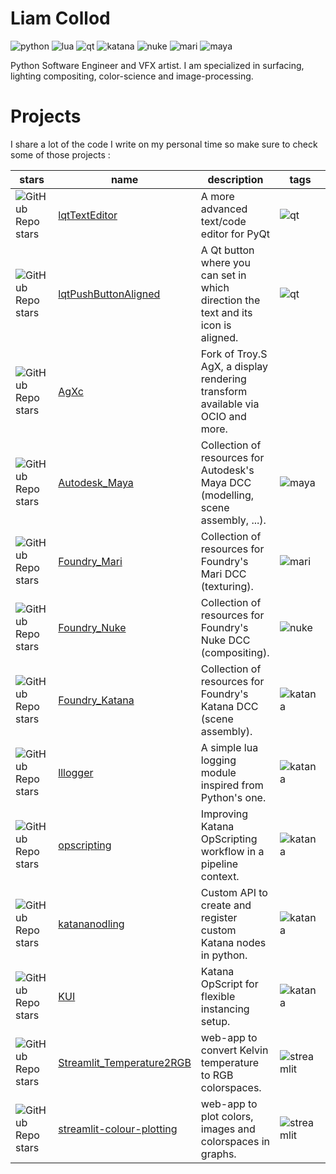 # Liam Collod

![python](https://img.shields.io/badge/python-4f4f4f?labelColor=111111&logo=python&logoColor=f5d858)
![lua](https://img.shields.io/badge/lua-4f4f4f?labelColor=000090&logo=lua&logoColor=white)
![qt](https://img.shields.io/badge/qt-4f4f4f?labelColor=111111&logo=qt&logoColor=3fc74f)
![katana](https://img.shields.io/badge/katana-4f4f4f?labelColor=111111&logo=katana&logoColor=FCB123)
![nuke](https://img.shields.io/badge/nuke-4f4f4f?labelColor=111111&logo=nuke&logoColor=FCB123)
![mari](https://img.shields.io/badge/mari-4f4f4f?labelColor=f4ba21&logo=mari&logoColor=FCB123)
![maya](https://img.shields.io/badge/maya-4f4f4f?labelColor=111111&logo=autodesk&logoColor=36a1c6)

Python Software Engineer and VFX artist. I am specialized in surfacing, lighting compositing, color-science and image-processing.

# Projects

I share a lot of the code I write on my personal time so make sure to check some of those projects :

| stars                                                                                                   | name                                                                             | description                                                                        | tags                                                                                                 |
|---------------------------------------------------------------------------------------------------------|----------------------------------------------------------------------------------|------------------------------------------------------------------------------------|------------------------------------------------------------------------------------------------------|
| ![GitHub Repo stars](https://img.shields.io/github/stars/MrLixm/lqtTextEditor?color=f5d858)             | [lqtTextEditor](https://github.com/MrLixm/lqtTextEditor)                         | A more advanced text/code editor for PyQt                                          | ![qt](https://img.shields.io/badge/qt-4f4f4f?labelColor=111111&logo=qt&logoColor=3fc74f)             |
| ![GitHub Repo stars](https://img.shields.io/github/stars/MrLixm/lqtPushButtonAligned?color=f5d858)      | [lqtPushButtonAligned](https://github.com/MrLixm/lqtPushButtonAligned)           | A Qt button where you can set in which direction the text and its icon is aligned. | ![qt](https://img.shields.io/badge/qt-4f4f4f?labelColor=111111&logo=qt&logoColor=3fc74f)             |
| ![GitHub Repo stars](https://img.shields.io/github/stars/MrLixm/AgXc?color=f5d858)                      | [AgXc](https://github.com/MrLixm/AgXc)                                           | Fork of Troy.S AgX, a display rendering transform available via OCIO and more.     |                                                                                                      |
| ![GitHub Repo stars](https://img.shields.io/github/stars/MrLixm/Autodesk_Maya?color=f5d858)             | [Autodesk_Maya](https://github.com/MrLixm/Autodesk_Maya)                         | Collection of resources for Autodesk's Maya DCC (modelling, scene assembly, ...).  | ![maya](https://img.shields.io/badge/maya-4f4f4f?labelColor=111111&logo=autodesk&logoColor=36a1c6)   |
| ![GitHub Repo stars](https://img.shields.io/github/stars/MrLixm/Foundry_Mari?color=f5d858)              | [Foundry_Mari](https://github.com/MrLixm/Foundry_Mari)                           | Collection of resources for Foundry's Mari DCC (texturing).                        | ![mari](https://img.shields.io/badge/mari-4f4f4f?labelColor=f4ba21&logo=mari&logoColor=FCB123)       |
| ![GitHub Repo stars](https://img.shields.io/github/stars/MrLixm/Foundry_Nuke?color=f5d858)              | [Foundry_Nuke](https://github.com/MrLixm/Foundry_Nuke)                           | Collection of resources for Foundry's Nuke DCC (compositing).                      | ![nuke](https://img.shields.io/badge/nuke-4f4f4f?labelColor=111111&logo=nuke&logoColor=FCB123)       |
| ![GitHub Repo stars](https://img.shields.io/github/stars/MrLixm/Foundry_Katana?color=f5d858)            | [Foundry_Katana](https://github.com/MrLixm/Foundry_Katana)                       | Collection of resources for Foundry's Katana DCC (scene assembly).                 | ![katana](https://img.shields.io/badge/Katana-4f4f4f?labelColor=111111&logo=katana&logoColor=FCB123) |
| ![GitHub Repo stars](https://img.shields.io/github/stars/MrLixm/llloger?color=f5d858)                   | [lllogger](https://github.com/MrLixm/llloger)                                    | A simple lua logging module inspired from Python's one.                            | ![katana](https://img.shields.io/badge/Katana-4f4f4f?labelColor=111111&logo=katana&logoColor=FCB123) |
| ![GitHub Repo stars](https://img.shields.io/github/stars/MrLixm/opscripting?color=f5d858)               | [opscripting](https://github.com/MrLixm/opscripting)                             | Improving Katana OpScripting workflow in a pipeline context.                       | ![katana](https://img.shields.io/badge/Katana-4f4f4f?labelColor=111111&logo=katana&logoColor=FCB123) |
| ![GitHub Repo stars](https://img.shields.io/github/stars/MrLixm/katananodling?color=f5d858)             | [katananodling](https://github.com/MrLixm/katananodling)                         | Custom API to create and register custom Katana nodes in python.                   | ![katana](https://img.shields.io/badge/Katana-4f4f4f?labelColor=111111&logo=katana&logoColor=FCB123) |
| ![GitHub Repo stars](https://img.shields.io/github/stars/MrLixm/KUI?color=f5d858)                       | [KUI](https://github.com/MrLixm/KUI)                                             | Katana OpScript for flexible instancing setup.                                     | ![katana](https://img.shields.io/badge/Katana-4f4f4f?labelColor=111111&logo=katana&logoColor=FCB123) |
| ![GitHub Repo stars](https://img.shields.io/github/stars/MrLixm/Streamlit_Temperature2RGB?color=f5d858) | [Streamlit_Temperature2RGB](https://github.com/MrLixm/Streamlit_Temperature2RGB) | web-app to convert Kelvin temperature to RGB colorspaces.                          | ![streamlit](https://img.shields.io/badge/Streamlit-4f4f4f?labelColor=111111&logo=streamlit)         |
| ![GitHub Repo stars](https://img.shields.io/github/stars/MrLixm/streamlit-colour-plotting?color=f5d858) | [streamlit-colour-plotting](https://github.com/MrLixm/streamlit-colour-plotting) | web-app to plot colors, images and colorspaces in graphs.                          | ![streamlit](https://img.shields.io/badge/Streamlit-4f4f4f?labelColor=111111&logo=streamlit)         |
